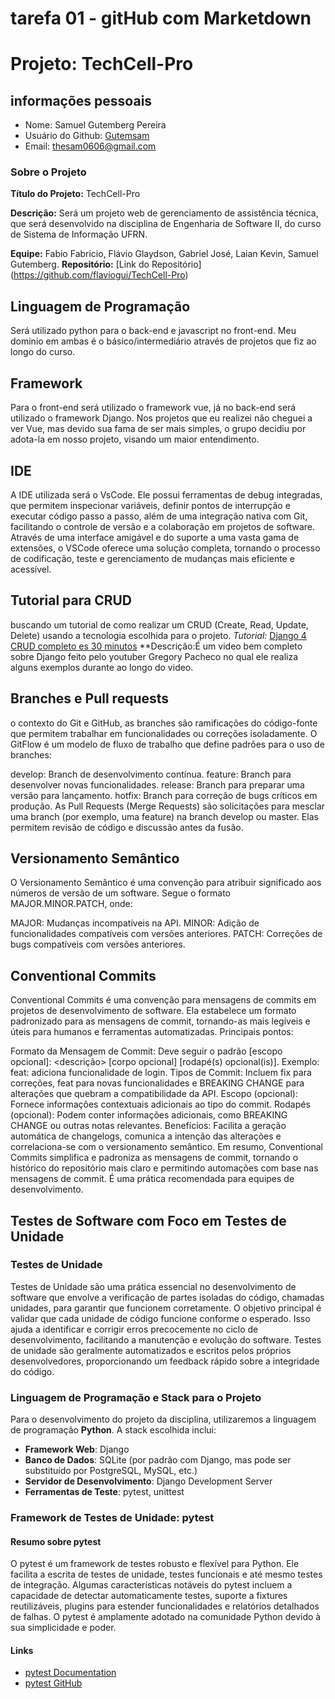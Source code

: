 # tarefa 01 - gitHub com Marketdown
# Projeto: TechCell-Pro

## informações pessoais
- Nome: Samuel Gutemberg Pereira
- Usuário do Github: [Gutemsam](https://github.com/gutemsam)
- Email: <thesam0606@gmail.com>
  
### Sobre o Projeto

**Título do Projeto:** TechCell-Pro

**Descrição:** Será um projeto web de gerenciamento de assistência técnica, que será desenvolvido na disciplina de Engenharia de Software II, do curso de Sistema de Informação UFRN.

**Equipe:** Fabio Fabricio, Flávio Glaydson, Gabriel José, Laian Kevin, Samuel Gutemberg.
**Repositório:** [Link do Repositório] (https://github.com/flaviogui/TechCell-Pro)

## Linguagem de Programação

Será utilizado python para o back-end e javascript no front-end. Meu dominio em ambas é o básico/intermediário através de projetos que fiz ao longo do curso.

## Framework

Para o front-end será utilizado o framework vue, já no back-end será utilizado o framework Django. Nos projetos que eu realizei não cheguei a ver Vue, mas devido sua fama de ser mais simples, o grupo decidiu por adota-la em nosso projeto, visando um maior entendimento.

## IDE 
A IDE utilizada será o VsCode. Ele possui ferramentas de debug integradas, que permitem inspecionar variáveis, definir pontos de interrupção e executar código passo a passo, além de uma integração nativa com Git, facilitando o controle de versão e a colaboração em projetos de software. Através de uma interface amigável e do suporte a uma vasta gama de extensões, o VSCode oferece uma solução completa, tornando o processo de codificação, teste e gerenciamento de mudanças mais eficiente e acessível.

## Tutorial para CRUD

buscando um tutorial de como realizar um CRUD (Create, Read, Update, Delete) usando a tecnologia escolhida para o projeto.
*Tutorial:* [Django 4 CRUD completo es 30 minutos](https://youtu.be/GGBzMpIAgz4?si=3uraYG1RGkkogVAa) **Descrição:É um video bem completo sobre Django feito pelo youtuber Gregory Pacheco no qual ele realiza alguns exemplos durante ao longo do video.


## Branches e Pull requests

o contexto do Git e GitHub, as branches são ramificações do código-fonte que permitem trabalhar em funcionalidades ou correções isoladamente. O GitFlow é um modelo de fluxo de trabalho que define padrões para o uso de branches:

develop: Branch de desenvolvimento contínua.
feature: Branch para desenvolver novas funcionalidades.
release: Branch para preparar uma versão para lançamento.
hotfix: Branch para correção de bugs críticos em produção.
As Pull Requests (Merge Requests) são solicitações para mesclar uma branch (por exemplo, uma feature) na branch develop ou master. Elas permitem revisão de código e discussão antes da fusão.

## Versionamento Semântico
O Versionamento Semântico é uma convenção para atribuir significado aos números de versão de um software. Segue o formato MAJOR.MINOR.PATCH, onde:

MAJOR: Mudanças incompatíveis na API.
MINOR: Adição de funcionalidades compatíveis com versões anteriores.
PATCH: Correções de bugs compatíveis com versões anteriores.

## Conventional Commits
Conventional Commits é uma convenção para mensagens de commits em projetos de desenvolvimento de software. Ela estabelece um formato padronizado para as mensagens de commit, tornando-as mais legíveis e úteis para humanos e ferramentas automatizadas. Principais pontos:

Formato da Mensagem de Commit: Deve seguir o padrão <tipo>[escopo opcional]: <descrição> [corpo opcional] [rodapé(s) opcional(is)].
Exemplo: feat: adiciona funcionalidade de login.
Tipos de Commit: Incluem fix para correções, feat para novas funcionalidades e BREAKING CHANGE para alterações que quebram a compatibilidade da API.
Escopo (opcional): Fornece informações contextuais adicionais ao tipo do commit.
Rodapés (opcional): Podem conter informações adicionais, como BREAKING CHANGE ou outras notas relevantes.
Benefícios: Facilita a geração automática de changelogs, comunica a intenção das alterações e correlaciona-se com o versionamento semântico.
Em resumo, Conventional Commits simplifica e padroniza as mensagens de commit, tornando o histórico do repositório mais claro e permitindo automações com base nas mensagens de commit. É uma prática recomendada para equipes de desenvolvimento.


## Testes de Software com Foco em Testes de Unidade

### Testes de Unidade

Testes de Unidade são uma prática essencial no desenvolvimento de software que envolve a verificação de partes isoladas do código, chamadas unidades, para garantir que funcionem corretamente. O objetivo principal é validar que cada unidade de código funcione conforme o esperado. Isso ajuda a identificar e corrigir erros precocemente no ciclo de desenvolvimento, facilitando a manutenção e evolução do software. Testes de unidade são geralmente automatizados e escritos pelos próprios desenvolvedores, proporcionando um feedback rápido sobre a integridade do código.

### Linguagem de Programação e Stack para o Projeto

Para o desenvolvimento do projeto da disciplina, utilizaremos a linguagem de programação **Python**. A stack escolhida inclui:

- **Framework Web**: Django
- **Banco de Dados**: SQLite (por padrão com Django, mas pode ser substituído por PostgreSQL, MySQL, etc.)
- **Servidor de Desenvolvimento**: Django Development Server
- **Ferramentas de Teste**: pytest, unittest

### Framework de Testes de Unidade: pytest

#### Resumo sobre pytest

O pytest é um framework de testes robusto e flexível para Python. Ele facilita a escrita de testes de unidade, testes funcionais e até mesmo testes de integração. Algumas características notáveis do pytest incluem a capacidade de detectar automaticamente testes, suporte a fixtures reutilizáveis, plugins para estender funcionalidades e relatórios detalhados de falhas. O pytest é amplamente adotado na comunidade Python devido à sua simplicidade e poder.

#### Links

- [pytest Documentation](https://docs.pytest.org/en/latest/)
- [pytest GitHub](https://github.com/pytest-dev/pytest)
